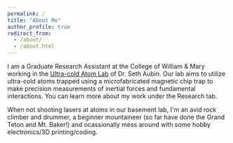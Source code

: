 ```yaml
---
permalink: /
title: "About Me"
author_profile: true
redirect_from: 
  - /about/
  - /about.html
---
```


I am a Graduate Research Assistant at the College of William & Mary working in the [Ultra-cold Atom Lab](https://saaubi.people.wm.edu/ResearchGroup/index.html) of Dr. Seth Aubin. Our lab aims to utilize ultra-cold atoms trapped using a microfabricated magnetic chip trap to make precision measurements of inertial forces and fundamental interactions. You can learn more about my work under the Research tab.

When not shooting lasers at atoms in our basement lab, I'm an avid rock climber and drummer, a beginner mountaineer (so far have done the Grand Teton and Mt. Baker!) and ocassionally mess around with some hobby electronics/3D printing/coding.